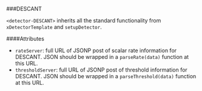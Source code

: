 ###DESCANT

`<detector-DESCANT>` inherits all the standard functionality from `xDetectorTemplate` and `setupDetector`.

####Attributes

 - `rateServer`: full URL of JSONP post of scalar rate information for DESCANT.  JSON should be wrapped in a `parseRate(data)` function at this URL.
 - `thresholdServer`: full URL of JSONP post of threshold information for DESCANT.  JSON should be wrapped in a `parseThreshold(data)` function at this URL.
